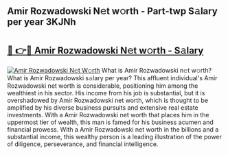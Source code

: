 ## Amir Rozwadowski N𝚎t w𝚘rth - Part-twp S𝚊lary per year 3KJNh

# <h2><a href="http://gc20dni.nevu.top/?p=Amir+Rozwadowski">🔗 👉🔴 Amir Rozwadowski N𝚎t w𝚘rth - S𝚊lary</a></h2>

[![Amir Rozwadowski N𝚎t W𝚘rth](https://i.imgur.com/Oavwk0R.jpeg)](http://gc20dni.nevu.top/?p=Amir+Rozwadowski)
What is Amir Rozwadowski n𝚎t w𝚘rth? What is Amir Rozwadowski s𝚊lary per year?
This affluent individual's Amir Rozwadowski net worth is considerable, positioning him among the wealthiest in his sector. His income from his job is substantial, but it is overshadowed by Amir Rozwadowski net worth, which is thought to be amplified by his diverse business pursuits and extensive real estate investments. With a Amir Rozwadowski net worth that places him in the uppermost tier of wealth, this man is famed for his business acumen and financial prowess. With a Amir Rozwadowski net worth in the billions and a substantial income, this wealthy person is a leading illustration of the power of diligence, perseverance, and financial intelligence.
